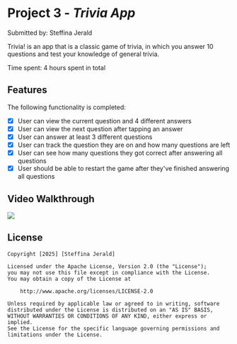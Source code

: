 # Project 3 - *Trivia App*

Submitted by: Steffina Jerald

Trivia! is an app that is a classic game of trivia, in which you answer 10 questions and test your knowledge of general trivia.

Time spent: 4 hours spent in total

## Features

The following functionality is completed:

- [X] User can view the current question and 4 different answers
- [X] User can view the next question after tapping an answer
- [X] User can answer at least 3 different questions
- [X] User can track the question they are on and how many questions are left
- [X] User can see how many questions they got correct after answering all questions
- [X] User should be able to restart the game after they've finished answering all questions

## Video Walkthrough
<div>
    <a href="https://www.loom.com/share/510e2b414f484d168093bcca16b808ea">
    </a>
    <a href="https://www.loom.com/share/510e2b414f484d168093bcca16b808ea">
      <img style="max-width:300px;" src="https://cdn.loom.com/sessions/thumbnails/510e2b414f484d168093bcca16b808ea-681568bf2aa6b9c6-full-play.gif">
    </a>
  </div>


## License

    Copyright [2025] [Steffina Jerald]

    Licensed under the Apache License, Version 2.0 (the "License");
    you may not use this file except in compliance with the License.
    You may obtain a copy of the License at

        http://www.apache.org/licenses/LICENSE-2.0

    Unless required by applicable law or agreed to in writing, software
    distributed under the License is distributed on an "AS IS" BASIS,
    WITHOUT WARRANTIES OR CONDITIONS OF ANY KIND, either express or implied.
    See the License for the specific language governing permissions and
    limitations under the License.
